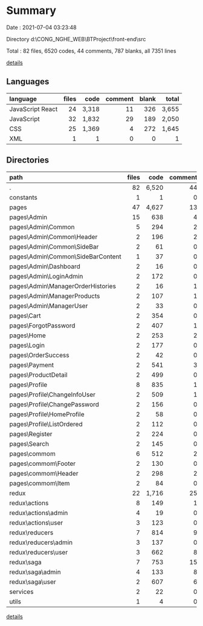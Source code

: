 # Summary

Date : 2021-07-04 03:23:48

Directory d:\CONG_NGHE_WEB\BTProject\front-end\src

Total : 82 files,  6520 codes, 44 comments, 787 blanks, all 7351 lines

[details](details.md)

## Languages
| language | files | code | comment | blank | total |
| :--- | ---: | ---: | ---: | ---: | ---: |
| JavaScript React | 24 | 3,318 | 11 | 326 | 3,655 |
| JavaScript | 32 | 1,832 | 29 | 189 | 2,050 |
| CSS | 25 | 1,369 | 4 | 272 | 1,645 |
| XML | 1 | 1 | 0 | 0 | 1 |

## Directories
| path | files | code | comment | blank | total |
| :--- | ---: | ---: | ---: | ---: | ---: |
| . | 82 | 6,520 | 44 | 787 | 7,351 |
| constants | 1 | 1 | 0 | 0 | 1 |
| pages | 47 | 4,627 | 13 | 583 | 5,223 |
| pages\Admin | 15 | 638 | 4 | 99 | 741 |
| pages\Admin\Common | 5 | 294 | 2 | 47 | 343 |
| pages\Admin\Common\Header | 2 | 196 | 2 | 35 | 233 |
| pages\Admin\Common\SideBar | 2 | 61 | 0 | 11 | 72 |
| pages\Admin\Common\SideBarContent | 1 | 37 | 0 | 1 | 38 |
| pages\Admin\Dashboard | 2 | 16 | 0 | 4 | 20 |
| pages\Admin\LoginAdmin | 2 | 172 | 0 | 25 | 197 |
| pages\Admin\ManagerOrderHistories | 2 | 16 | 1 | 4 | 21 |
| pages\Admin\ManagerProducts | 2 | 107 | 1 | 14 | 122 |
| pages\Admin\ManagerUser | 2 | 33 | 0 | 5 | 38 |
| pages\Cart | 2 | 354 | 0 | 31 | 385 |
| pages\ForgotPassword | 2 | 407 | 1 | 51 | 459 |
| pages\Home | 2 | 253 | 2 | 28 | 283 |
| pages\Login | 2 | 177 | 0 | 27 | 204 |
| pages\OrderSuccess | 2 | 42 | 0 | 8 | 50 |
| pages\Payment | 2 | 541 | 3 | 62 | 606 |
| pages\ProductDetail | 2 | 499 | 0 | 59 | 558 |
| pages\Profile | 8 | 835 | 1 | 98 | 934 |
| pages\Profile\ChangeInfoUser | 2 | 509 | 1 | 52 | 562 |
| pages\Profile\ChangePassword | 2 | 156 | 0 | 20 | 176 |
| pages\Profile\HomeProfile | 2 | 58 | 0 | 12 | 70 |
| pages\Profile\ListOrdered | 2 | 112 | 0 | 14 | 126 |
| pages\Register | 2 | 224 | 0 | 24 | 248 |
| pages\Search | 2 | 145 | 0 | 21 | 166 |
| pages\commom | 6 | 512 | 2 | 75 | 589 |
| pages\commom\Footer | 2 | 130 | 0 | 20 | 150 |
| pages\commom\Header | 2 | 298 | 2 | 44 | 344 |
| pages\commom\Item | 2 | 84 | 0 | 11 | 95 |
| redux | 22 | 1,716 | 25 | 165 | 1,906 |
| redux\actions | 8 | 149 | 1 | 25 | 175 |
| redux\actions\admin | 4 | 19 | 0 | 2 | 21 |
| redux\actions\user | 3 | 123 | 0 | 22 | 145 |
| redux\reducers | 7 | 814 | 9 | 82 | 905 |
| redux\reducers\admin | 3 | 137 | 0 | 14 | 151 |
| redux\reducers\user | 3 | 662 | 8 | 65 | 735 |
| redux\saga | 7 | 753 | 15 | 58 | 826 |
| redux\saga\admin | 4 | 133 | 8 | 21 | 162 |
| redux\saga\user | 2 | 607 | 6 | 33 | 646 |
| services | 2 | 22 | 0 | 0 | 22 |
| utils | 1 | 4 | 0 | 5 | 9 |

[details](details.md)